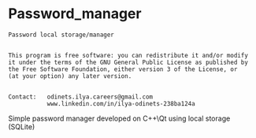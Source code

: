 # Password_manager

    Password local storage/manager                                                   


    This program is free software: you can redistribute it and/or modify                
    it under the terms of the GNU General Public License as published by              
    the Free Software Foundation, either version 3 of the License, or                   
    (at your option) any later version.                                                 


    Contact:   odinets.ilya.careers@gmail.com                                          
               www.linkedin.com/in/ilya-odinets-238ba124a                               


Simple password manager developed on С++\Qt using local storage (SQLite)
